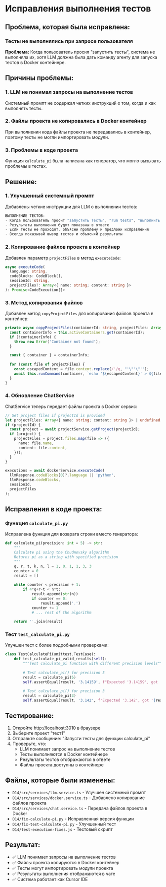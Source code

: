 # Исправления выполнения тестов

## Проблема, которая была исправлена:

### Тесты не выполнялись при запросе пользователя
**Проблема:** Когда пользователь просил "запустить тесты", система не выполняла их, хотя LLM должна была дать команду агенту для запуска тестов в Docker контейнере.

## Причины проблемы:

### 1. **LLM не понимал запросы на выполнение тестов**
Системный промпт не содержал четких инструкций о том, когда и как выполнять тесты.

### 2. **Файлы проекта не копировались в Docker контейнер**
При выполнении кода файлы проекта не передавались в контейнер, поэтому тесты не могли импортировать модули.

### 3. **Проблемы в коде проекта**
Функция `calculate_pi` была написана как генератор, что могло вызывать проблемы в тестах.

## Решение:

### 1. **Улучшенный системный промпт**
Добавлены четкие инструкции для LLM о выполнении тестов:
```typescript
ВЫПОЛНЕНИЕ ТЕСТОВ:
- Когда пользователь просит "запустить тесты", "run tests", "выполнить тесты" - система автоматически выполнит тесты
- Результаты выполнения будут показаны в ответе
- Если тесты не проходят, объясни проблему и предложи исправления
- Всегда показывай вывод тестов и объясняй результаты
```

### 2. **Копирование файлов проекта в контейнер**
Добавлен параметр `projectFiles` в метод `executeCode`:
```typescript
async executeCode(
  language: string,
  codeBlocks: CodeBlock[],
  sessionId: string,
  projectFiles?: Array<{ name: string; content: string }>
): Promise<CodeExecution[]>
```

### 3. **Метод копирования файлов**
Добавлен метод `copyProjectFiles` для копирования файлов проекта в контейнер:
```typescript
private async copyProjectFiles(containerId: string, projectFiles: Array<{ name: string; content: string }>): Promise<void> {
  const containerInfo = this.activeContainers.get(containerId);
  if (!containerInfo) {
    throw new Error('Container not found');
  }

  const { container } = containerInfo;
  
  for (const file of projectFiles) {
    const escapedContent = file.content.replace(/'/g, "'\"'\"'");
    await this.runCommand(container, `echo '${escapedContent}' > ${file.name}`);
  }
}
```

### 4. **Обновление ChatService**
ChatService теперь передает файлы проекта в Docker сервис:
```typescript
// Get project files if projectId is provided
let projectFiles: Array<{ name: string; content: string }> | undefined;
if (projectId) {
  const project = await projectService.getProject(projectId);
  if (project) {
    projectFiles = project.files.map(file => ({
      name: file.name,
      content: file.content,
    }));
  }
}

executions = await dockerService.executeCode(
  llmResponse.codeBlocks[0]?.language || 'python',
  llmResponse.codeBlocks,
  sessionId,
  projectFiles
);
```

## Исправления в коде проекта:

### Функция `calculate_pi.py`
Исправлена функция для возврата строки вместо генератора:
```python
def calculate_pi(precision: int = 5) -> str:
    """
    Calculate pi using the Chudnovsky algorithm
    Returns pi as a string with specified precision
    """
    q, r, t, k, n, l = 1, 0, 1, 1, 3, 3
    counter = 0
    result = []
    
    while counter < precision + 1:
        if 4*q+r-t < n*t:
            result.append(str(n))
            if counter == 0:
                result.append('.')
            counter += 1
            # ... rest of the algorithm
    
    return ''.join(result)
```

### Тест `test_calculate_pi.py`
Улучшен тест с более подробными проверками:
```python
class TestCalculatePi(unittest.TestCase):
    def test_calculate_pi_valid_results(self):
        """Test calculate_pi function with different precision levels"""
        
        # Test calculate_pi() for precision 5
        result = calculate_pi(5)
        self.assertEqual(result, '3.14159', f"Expected '3.14159', got '{result}'")
        
        # Test calculate_pi() for precision 3
        result = calculate_pi(3)
        self.assertEqual(result, '3.142', f"Expected '3.142', got '{result}'")
```

## Тестирование:

1. Откройте http://localhost:3010 в браузере
2. Выберите проект "тест1"
3. Отправьте сообщение: "Запусти тесты для функции calculate_pi"
4. Проверьте, что:
   - LLM понимает запрос на выполнение тестов
   - Тесты выполняются в Docker контейнере
   - Результаты тестов отображаются в ответе
   - Файлы проекта доступны в контейнере

## Файлы, которые были изменены:

- `D14/src/services/llm.service.ts` - Улучшен системный промпт
- `D14/src/services/docker.service.ts` - Добавлено копирование файлов проекта
- `D14/src/services/chat.service.ts` - Передача файлов проекта в Docker
- `D14/fix-calculate-pi.py` - Исправленная версия функции
- `D14/fix-test-calculate-pi.py` - Улучшенный тест
- `D14/test-execution-fixes.js` - Тестовый скрипт

## Результат:

- ✅ LLM понимает запросы на выполнение тестов
- ✅ Файлы проекта копируются в Docker контейнер
- ✅ Тесты могут импортировать модули проекта
- ✅ Результаты выполнения отображаются в чате
- ✅ Система работает как Cursor IDE

